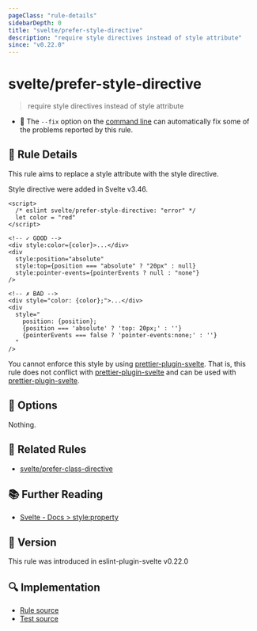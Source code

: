 ```yaml
---
pageClass: "rule-details"
sidebarDepth: 0
title: "svelte/prefer-style-directive"
description: "require style directives instead of style attribute"
since: "v0.22.0"
---
```


# svelte/prefer-style-directive

> require style directives instead of style attribute

- :wrench: The `--fix` option on the [command line](https://eslint.org/docs/user-guide/command-line-interface#fixing-problems) can automatically fix some of the problems reported by this rule.

## :book: Rule Details

This rule aims to replace a style attribute with the style directive.

Style directive were added in Svelte v3.46.

<ESLintCodeBlock fix>

<!-- prettier-ignore-start -->

<!--eslint-skip-->

```svelte
<script>
  /* eslint svelte/prefer-style-directive: "error" */
  let color = "red"
</script>

<!-- ✓ GOOD -->
<div style:color={color}>...</div>
<div
  style:position="absolute"
  style:top={position === "absolute" ? "20px" : null}
  style:pointer-events={pointerEvents ? null : "none"}
/>

<!-- ✗ BAD -->
<div style="color: {color};">...</div>
<div
  style="
    position: {position};
    {position === 'absolute' ? 'top: 20px;' : ''}
    {pointerEvents === false ? 'pointer-events:none;' : ''}
  "
/>
```

<!-- prettier-ignore-end -->

</ESLintCodeBlock>

You cannot enforce this style by using [prettier-plugin-svelte]. That is, this rule does not conflict with [prettier-plugin-svelte] and can be used with [prettier-plugin-svelte].

[prettier-plugin-svelte]: https://github.com/sveltejs/prettier-plugin-svelte

## :wrench: Options

Nothing.

## :couple: Related Rules

- [svelte/prefer-class-directive]

[svelte/prefer-class-directive]: ./prefer-class-directive.md

## :books: Further Reading

- [Svelte - Docs > style:property](https://svelte.dev/docs#template-syntax-element-directives-style-property)

## :rocket: Version

This rule was introduced in eslint-plugin-svelte v0.22.0

## :mag: Implementation

- [Rule source](https://github.com/ota-meshi/eslint-plugin-svelte/blob/main/src/rules/prefer-style-directive.ts)
- [Test source](https://github.com/ota-meshi/eslint-plugin-svelte/blob/main/tests/src/rules/prefer-style-directive.ts)
